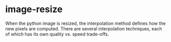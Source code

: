 # image-resize
When the python image is resized, the interpolation method defines how the new pixels are computed. There are several interpolation techniques, each of which has its own quality vs. speed trade-offs.

